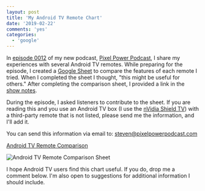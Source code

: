 ```yaml
---
layout: post
title: 'My Android TV Remote Chart'
date: '2019-02-22'
comments: 'yes'
categories:
  - 'google'
---
```


In [episode 0012][EP-0012] of my new podcast, [Pixel Power Podcast][PPP], I share my experiences with several Android TV remotes. While preparing for the episode, I created a [Google Sheet](https://sheets.google.com) to compare the features of each remote I tried. When I completed the sheet I thought, "this might be useful for others." After completing the comparison sheet, I provided a link in the [show notes][SN-0012].

During the episode, I asked listeners to contribute to the sheet. If you are reading this and you use an Android TV box (I use the [nVidia Shield TV][nVidia]) with a third-party remote that is not listed, please send me the information, and I'll add it.

You can send this information via email to: <steven@pixelpowerpodcast.com>

[Android TV Remote Comparison][REMOTES]

![Android TV Remote Comparison Sheet](https://www.stevencombs.com/images/posts/2019-02-22-android-tv-remote-sheet.png)

I hope Android TV users find this chart useful. If you do, drop me a comment below. I'm also open to suggestions for additional information I should include.

[nVidia]: https://amzn.to/2T9jeXE
[REMOTES]: https://docs.google.com/spreadsheets/d/1F1QiZ-HV7ihUyPeaxXht719azKlDSw9miJOws4bqL4I/edit?usp=sharing
[PPP]: https://www.pixelpowerpodcast.com
[EP-0012]: https://www.pixelpowerpodcast.com/episodes/0012
[SN-0012]: https://docs.google.com/document/d/1obtZ4-CMhle4_fRaXKO9a7cD49nSC5GBl03BPYQLJ6g/edit?usp=sharing
